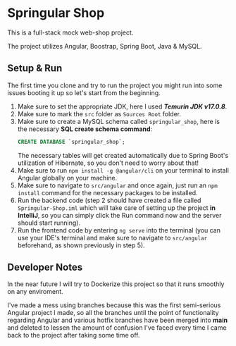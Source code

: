 # Springular Shop
 This is a full-stack mock web-shop project.
 
 The project utilizes Angular, Boostrap, Spring Boot, Java & MySQL.

 ## Setup & Run
 The first time you clone and try to run the project you might run into some issues booting it up so let's start from the beginning.
 1) Make sure to set the appropriate JDK, here I used ***Temurin JDK v17.0.8***.
 2) Make sure to mark the ```src``` folder as ```Sources Root``` folder.
 3) Make sure to create a MySQL schema called ```springular_shop```, here is the necessary **SQL create schema command**:
    ```SQL
    CREATE DATABASE `springular_shop`;
    ```
    The necessary tables will get created automatically due to Spring Boot's utilization of Hibernate, so you don't need to worry about that!
4) Make sure to run ```npm install -g @angular/cli``` on your terminal to install Angular globally on your machine.
5) Make sure to navigate to ```src/angular``` and once again, just run an ```npm install``` command for the necessary packages to be installed.
6) Run the backend code (step 2 should have created a file called ```Springular-Shop.iml``` which will take care of setting up the project **in IntelliJ**, so you can simply click the Run command now and the server should start running).
7) Run the frontend code by entering ```ng serve``` into the terminal (you can use your IDE's terminal and make sure to navigate to ```src/angular``` beforehand, as shown previously in step 5).

## Developer Notes
In the near future I will try to Dockerize this project so that it runs smoothly on any enviroment.

I've made a mess using branches because this was the first semi-serious Angular project I made, so all the branches until the point of functionality regarding Angular and various hotfix branches have been merged into **main** and deleted to lessen the amount of confusion I've faced every time I came back to the project after taking some time off.
